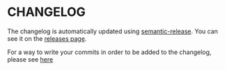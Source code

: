 # CHANGELOG

The changelog is automatically updated using
[semantic-release](https://github.com/semantic-release/semantic-release). You
can see it on the [releases page](../../releases).

For a way to write your commits in order to be added to the changelog, please see [here](https://github.com/angular/angular/blob/22b96b9/CONTRIBUTING.md#type)
